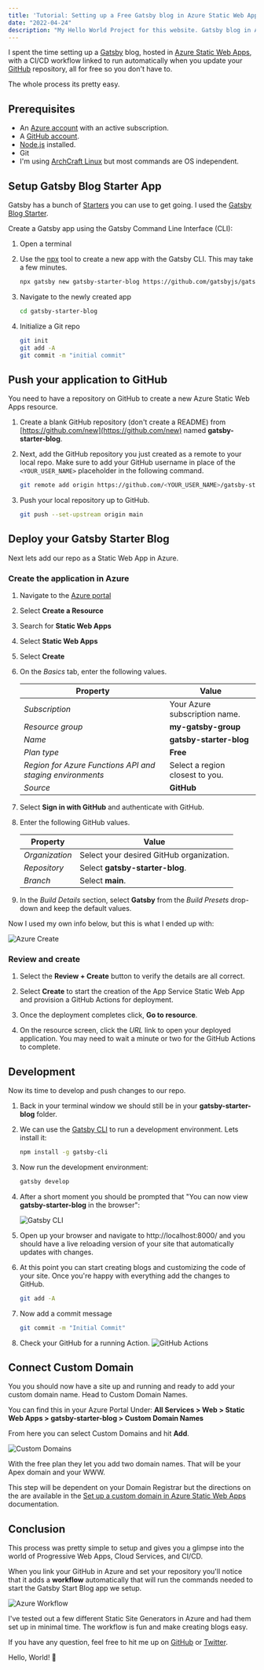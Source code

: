 ```yaml
---
title: 'Tutorial: Setting up a Free Gatsby blog in Azure Static Web Apps with a custom domain name'
date: "2022-04-24"
description: "My Hello World Project for this website. Gatsby blog in Azure Static Web Apps with CI/CD pipline based on GitHub deployments."
---
```


I spent the time setting up a [Gatsby](https://www.gatsbyjs.org) blog, hosted in [Azure Static Web Apps](https://docs.microsoft.com/en-us/azure/static-web-apps/overview), with a CI/CD workflow linked to run automatically when you update your [GitHub](https://github.com) repository, all for free so you don't have to.

The whole process its pretty easy.

## Prerequisites

- An [Azure account](https://azure.microsoft.com/) with an active subscription.
- A [GitHub account](https://github.com).
- [Node.js](https://nodejs.org) installed.
- Git
- I'm using [ArchCraft Linux](https://archcraft.io/) but most  commands are OS independent.

## Setup Gatsby Blog Starter App

Gatsby has a bunch of [Starters](https://www.gatsbyjs.com/starters/) you can use to get going. I used the [Gatsby Blog Starter](https://www.gatsbyjs.com/starters/gatsbyjs/gatsby-starter-blog/).

Create a Gatsby app using the Gatsby Command Line Interface (CLI):

1. Open a terminal
1. Use the [npx](https://www.npmjs.com/package/npx) tool to create a new app with the Gatsby CLI. This may take a few minutes.

   ```bash
   npx gatsby new gatsby-starter-blog https://github.com/gatsbyjs/gatsby-starter-blog
   ```

1. Navigate to the newly created app

   ```bash
   cd gatsby-starter-blog
   ```

1. Initialize a Git repo

   ```bash
   git init
   git add -A
   git commit -m "initial commit"
   ```

## Push your application to GitHub

You need to have a repository on GitHub to create a new Azure Static Web Apps resource.

1. Create a blank GitHub repository (don't create a README) from [https://github.com/new](https://github.com/new) named **gatsby-starter-blog**.

1. Next, add the GitHub repository you just created as a remote to your local repo. Make sure to add your GitHub username in place of the `<YOUR_USER_NAME>` placeholder in the following command.

   ```bash
   git remote add origin https://github.com/<YOUR_USER_NAME>/gatsby-starter-blog
   ```

1. Push your local repository up to GitHub.

   ```bash
   git push --set-upstream origin main
   ```

## Deploy your Gatsby Starter Blog

Next lets add our repo as a Static Web App in Azure.

### Create the application in Azure

1. Navigate to the [Azure portal](https://portal.azure.com)
1. Select **Create a Resource**
1. Search for **Static Web Apps**
1. Select **Static Web Apps**
1. Select **Create**
1. On the _Basics_ tab, enter the following values.

    | Property | Value |
    | --- | --- |
    | _Subscription_ | Your Azure subscription name. |
    | _Resource group_ | **my-gatsby-group**  |
    | _Name_ | **gatsby-starter-blog** |
    | _Plan type_ | **Free** |
    | _Region for Azure Functions API and staging environments_ | Select a region closest to you. |
    | _Source_ | **GitHub** |

1. Select **Sign in with GitHub** and authenticate with GitHub.

1. Enter the following GitHub values.

    | Property | Value |
    | --- | --- |
    | _Organization_ | Select your desired GitHub organization. |
    | _Repository_ | Select **gatsby-starter-blog**. |
    | _Branch_ | Select **main**. |

1. In the _Build Details_ section, select **Gatsby** from the _Build Presets_ drop-down and keep the default values.

Now I used my own info below, but this is what I ended up with:

![Azure Create](./create-static-web-app.png)

### Review and create

1. Select the **Review + Create** button to verify the details are all correct.

1. Select **Create** to start the creation of the App Service Static Web App and provision a GitHub Actions for deployment.

1. Once the deployment completes click, **Go to resource**.

1. On the resource screen, click the _URL_ link to open your deployed application. You may need to wait a minute or two for the GitHub Actions to complete.

## Development

Now its time to develop and push changes to our repo.

1. Back in your terminal window we should still be in your **gatsby-starter-blog** folder.

1. We can use the [Gatsby CLI](https://www.gatsbyjs.com/docs/reference/gatsby-cli/) to run a development environment. Lets install it:

   ````bash
   npm install -g gatsby-cli
   ````
1. Now run the development environment:
   
   ````bash
   gatsby develop
   ````

1. After a short moment you should be prompted that "You can now view **gatsby-starter-blog** in the browser":

   ![Gatsby CLI](./gatsby-cli.png)

1. Open up your browser and navigate to http://localhost:8000/ and you should have a live reloading version of your site that automatically updates with changes.

1. At this point you can start creating blogs and customizing the code of your site. Once you're happy with everything add the changes to GitHub.

   ````bash
   git add -A
   ````
1. Now add a commit message

   ````bash
   git commit -m "Initial Commit"
   ````
1. Check your GitHub for a running Action.
   ![GitHub Actions](./github-actions.png)

## Connect Custom Domain

You you should now have a site up and running and ready to add your custom domain name. Head to Custom Domain Names.

You can find this in your Azure Portal Under: **All 
Services > Web > Static Web Apps > gatsby-starter-blog > Custom Domain Names**

From here you can select Custom Domains and hit **Add**.

![Custom Domains](./custom-domains.png)

With the free plan they let you add two domain names. That will be your Apex domain and your WWW. 

This step will be dependent on your Domain Registrar but the directions on the are available in the [Set up a custom domain in Azure Static Web Apps](https://docs.microsoft.com/en-us/azure/static-web-apps/custom-domain-external) documentation.


## Conclusion

This process was pretty simple to setup and gives you a glimpse into the world of Progressive Web Apps, Cloud Services, and CI/CD.

When you link your GitHub in Azure and set your repository you'll notice that it adds a **workflow** automatically that will run the commands needed to start the Gatsby Start Blog app we setup.

![Azure Workflow](./azure-workflow.png)

I've tested out a few different Static Site Generators in Azure and had them set up in minimal time. The workflow is fun and make creating blogs easy.

If you have any question, feel free to hit me up on [GitHub](https://github.com/robcmo/) or [Twitter](https://twitter.com/robcmo).

Hello, World! 👋